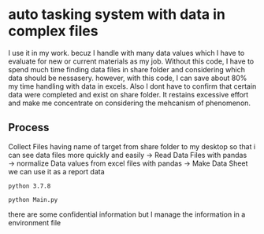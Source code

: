 # auto tasking system with data in complex files

I use it in my work. becuz I handle with many data values which I have to evaluate for new or current materials as my job.
Without this code, I have to spend much time finding data files in share folder and considering which data should be nessasery.
however, with this code, I can save about 80% my time handling with data in excels. Also I dont have to confirm that certain data were completed and exist on share folder. It restains excessive effort and make me concentrate on considering the mehcanism of phenomenon.


## Process
Collect Files having name of target from share folder to my desktop so that i can see data files more quickly and easily 
-> Read Data Files with pandas   
-> normalize Data values from excel files with pandas
-> Make Data Sheet we can use it as a report data   

```
python 3.7.8
```

```
python Main.py
```


there are some confidential information but I manage the information in a environment file